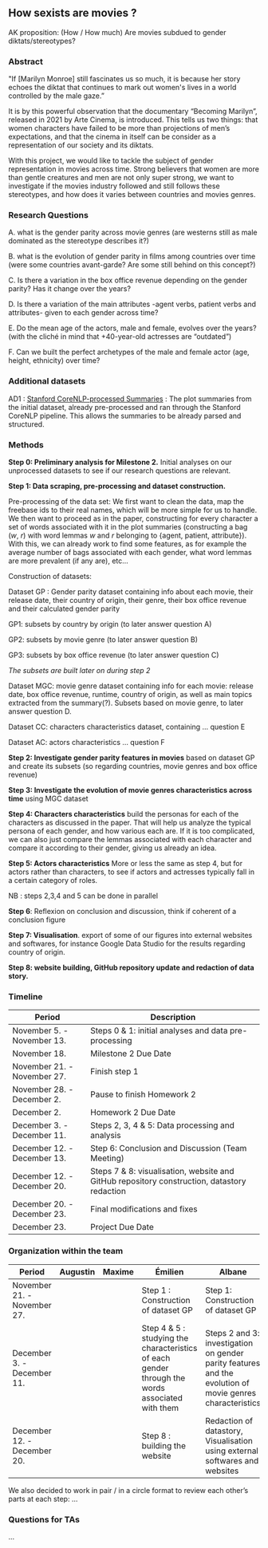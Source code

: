 ## How sexists are movies ?

AK proposition: (How / How much) Are movies subdued to gender diktats/stereotypes? 

### Abstract

"If [Marilyn Monroe] still fascinates us so much, it is because her story echoes the diktat that continues to mark out women's lives in a world controlled by the male gaze.”

It is by this powerful observation that the documentary “Becoming Marilyn”, released in 2021 by Arte Cinema, is introduced. This tells us two things: that women characters have failed to be more than projections of men’s expectations, and that the cinema in itself can be consider as a representation of our society and its diktats.

With this project, we would like to tackle the subject of gender representation in movies across time. Strong believers that women are more than gentle creatures and men are not only super strong, we want to investigate if the movies industry followed and still follows these stereotypes, and how does it varies between countries and movies genres.

### Research Questions

A. what is the gender parity across movie genres (are westerns still as male dominated as the stereotype describes it?) 

B. what is the evolution of gender parity in films among countries over time (were some countries avant-garde? Are some still behind on this concept?) 

C. Is there a variation in the box office revenue depending on the gender parity? Has it change over the years? 

D. Is there a variation of the main attributes -agent verbs, patient verbs and attributes- given to each gender across time? 

E. Do the mean age of the actors, male and female, evolves over the years? (with the cliché in mind that +40-year-old actresses are “outdated”) 

F. Can we built the perfect archetypes of the male and female actor (age, height, ethnicity) over time?


### Additional datasets

AD1 : [Stanford CoreNLP-processed Summaries](http://www.cs.cmu.edu/~ark/personas/data/corenlp_plot_summaries.tar) : The plot summaries from the initial dataset, already pre-processed and ran through the Stanford CoreNLP pipeline. This allows the summaries to be already parsed and structured.

### Methods

**Step 0: Preliminary analysis for Milestone 2.** Initial analyses on our unprocessed datasets to see if our research questions are relevant. 

**Step 1: Data scraping, pre-processing and dataset construction.**

Pre-processing of the data set: We first want to clean the data, map the freebase ids to their real names, which will be more simple for us to handle. We then want to proceed as in the paper, constructing for every character a set of words associated with it in the plot summaries (constructing a bag (*w*, *r*)  with word lemmas *w* and *r* belonging to {agent, patient, attribute}). With this, we can already work to find some features, as for example the average number of bags associated with each gender, what word lemmas are more prevalent (if any are), etc... 

Construction of datasets: 

Dataset GP : Gender parity dataset containing info about each movie, their release date, their country of origin, their genre, their box office revenue and their calculated gender parity 

GP1: subsets by country by origin (to later answer question A)

GP2: subsets by movie genre (to later answer question B)

GP3: subsets by box office revenue (to later answer question C)

*The subsets are built later on during step 2*

Dataset MGC: movie genre dataset containing info for each movie: release date, box office revenue, runtime, country of origin, as well as main topics extracted from the summary(?). Subsets based on movie genre, to later answer question D. 

Dataset CC: characters characteristics dataset, containing … question E

Dataset AC: actors characteristics … question F

**Step 2: Investigate gender parity features in movies** based on dataset GP and create its subsets (so regarding countries, movie genres and box office revenue)

**Step 3: Investigate the evolution of movie genres characteristics across time** using MGC dataset

**Step 4: Characters characteristics** build the personas for each of the characters as discussed in the paper. That will help us analyze the typical persona of each gender, and how various each are. If it is too complicated, we can also just compare the lemmas associated with each character and compare it according to their gender, giving us already an idea.

**Step 5: Actors characteristics** More or less the same as step 4, but for actors rather than characters, to see if actors and actresses typically fall in a certain category of roles.

NB : steps 2,3,4 and 5 can be done in parallel 

**Step 6**: Reflexion on conclusion and discussion, think if coherent of a conclusion figure

**Step 7: Visualisation**. export of some of our figures into external websites and softwares, for instance Google Data Studio for the results regarding country of origin.

**Step 8: website building, GitHub repository update and redaction of data story.**


### Timeline
| Period | Description |
| --- | --- |
| November 5. - November 13. | Steps 0 & 1: initial analyses and data pre-processing |
| November 18. | Milestone 2 Due Date |
| November 21. - November 27. | Finish step 1 |
| November 28. - December 2. | Pause to finish Homework 2 |
| December 2. | Homework 2 Due Date |
| December 3. - December 11. | Steps 2, 3, 4 & 5: Data processing and analysis |
| December 12. - December 13. | Step 6: Conclusion and Discussion (Team Meeting) |
| December 12. - December 20.  | Steps 7 & 8: visualisation, website and GitHub repository construction, datastory redaction |
| December 20. - December 23. | Final modifications and fixes |
| December 23.  | Project Due Date |

### Organization within the team

| Period | Augustin | Maxime | Émilien  | Albane |
| --- | --- | --- | --- | --- |
| November 21. - November 27. |  |  | Step 1 : Construction of dataset GP | Step 1: Construction of dataset GP |
| December 3. - December 11. |  |  | Step 4 & 5 : studying the characteristics of each gender through the words associated with them | Steps 2 and 3: investigation on gender parity features and the evolution of movie genres characteristics |
| December 12. - December 20.  |  |  | Step 8 : building the website | Redaction of datastory, Visualisation using external softwares and websites |

We also decided to work in pair / in a circle format to review each other’s parts at each step: … 

### Questions for TAs
...
